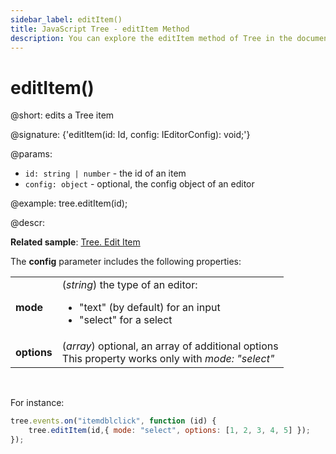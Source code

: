 ```yaml
---
sidebar_label: editItem()
title: JavaScript Tree - editItem Method 
description: You can explore the editItem method of Tree in the documentation of the DHTMLX JavaScript UI library. Browse developer guides and API reference, try out code examples and live demos, and download a free 30-day evaluation version of DHTMLX Suite 7.
---
```


# editItem()

@short: edits a Tree item

@signature: {'editItem(id: Id, config: IEditorConfig): void;'}

@params:
- `id: string | number` - the id of an item
- `config: object` - optional, the config object of an editor

@example:
tree.editItem(id);

@descr:

**Related sample**: [Tree. Edit Item](https://snippet.dhtmlx.com/jaqx0rb4)

The **config** parameter includes the following properties:

<table>
	<tbody>
        <tr>
			<td><b>mode</b></td>
			<td>(<i>string</i>) the type of an editor:
				<ul><li>"text" (by default) for an input</li>
				<li>"select" for a select</li></ul>
			</td>
		</tr>
		<tr>
			<td><b>options</b></td>
			<td>(<i>array</i>) optional, an array of additional options<br> This property works only with <i>mode: "select"</i></td>
		</tr>
    </tbody>
</table>
<br>

For instance:

~~~js
tree.events.on("itemdblclick", function (id) {
    tree.editItem(id,{ mode: "select", options: [1, 2, 3, 4, 5] });
});
~~~

[comment]: # (@related: tree/work_with_tree.md#editing-an-item)

[comment]: # (@relatedapi: tree/api/tree_editable_config.md)
